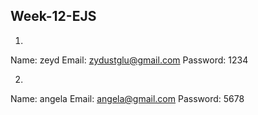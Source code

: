 ## Week-12-EJS

1)
Name: zeyd
Email: zydustglu@gmail.com
Password: 1234

2)
Name: angela
Email: angela@gmail.com
Password: 5678
